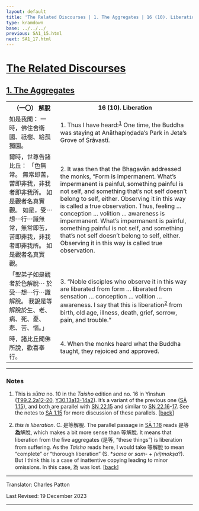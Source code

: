 ```yaml
---
layout: default
title: 'The Related Discourses | 1. The Aggregates | 16 (10). Liberation'
type: kramdown
base: ../../../
previous: SA1_15.html
next: SA1_17.html
---
```


<h1><a href='../index.html'>The Related Discourses</a></h1>
<h2><a href='index.html'>1. The Aggregates</a></h2>

<table class="trans">
  <th class='ch'>（一〇） 解脫</th>
  <th class='en'>16 (10). Liberation</th>
  <tr>
    <td class='ch' title='t99.2.2a12'>如是我聞： 一時，佛住舍衛國、祇樹、給孤獨園。</td>
    <td id='p1'>1. Thus I have heard:<sup id="ref1"><a href="#n1">1</a></sup> One time, the Buddha was staying at Anāthapiṇḍada’s Park in Jeta’s Grove of Śrāvastī.</td>
  </tr>
  <tr>
    <td class='ch' title='t99.2.2a13'>爾時，世尊告諸比丘： 「色無常。 無常即苦，苦即非我，非我者即非我所。 如是觀者名真實觀。 如是，受⋯想⋯行⋯識無常，無常即苦，苦即非我，非我者即非我所。 如是觀者名真實觀。</td>
    <td id='p2'>2. It was then that the Bhagavān addressed the monks, “Form is impermanent. What’s impermanent is painful, something painful is not self, and something that’s not self doesn’t belong to self, either. Observing it in this way is called a true observation. Thus, feeling … conception … volition … awareness is impermanent. What’s impermanent is painful, something painful is not self, and something that’s not self doesn’t belong to self, either. Observing it in this way is called true observation.</td>
  </tr>
  <tr>
    <td class='ch' title='t99.2.2a17'>「聖弟子如是觀者於色解脫⋯ 於受⋯想⋯行⋯識解脫。 我說是等解脫於生、老、病、死、憂、悲、苦、惱。」</td>
    <td id='p3'>3. “Noble disciples who observe it in this way are liberated from form … liberated from sensation … conception … volition … awareness. I say that this is liberation<sup id="ref2"><a href="#n2">2</a></sup> from birth, old age, illness, death, grief, sorrow, pain, and trouble.”</td>
  </tr>
  <tr>
    <td class='ch' title='t99.2.2a19'>時，諸比丘聞佛所說，歡喜奉行。</td>
    <td id='p4'>4. When the monks heard what the Buddha taught, they rejoiced and approved.</td>
  </tr>
</table>

<hr/>

<h3 id="notes">Notes</h3>

<ol class="notes-list">
<li id="n1"><p>This is <em>sūtra</em> no. 10 in the <cite>Taisho</cite> edition and no. 16 in Yinshun (<a href="https://cbetaonline.dila.edu.tw/zh/T02n0099_p0002a12" target="_blank">T99.2.2a12-20</a>, <a href="https://cbetaonline.dila.edu.tw/zh/Y30n0030_p0013a13" target="_blank">Y30.13a13-14a2</a>). It’s a variant of the previous one (<a href="SA1_15.html" target="_blank">SĀ 1.15</a>), and both are parallel with <a href="https://suttacentral.net/sn22.15" target="_blank">SN 22.15</a> and similar to <a href="https://suttacentral.net/sn22.16" target="_blank">SN 22.16</a>-<a href="https://suttacentral.net/sn22.17" target="_blank">17</a>. See the notes to <a href="SA1_15.html" target="_blank">SĀ 1.15</a> for more discussion of these parallels. [<a href="#ref1">back</a>]</p></li>
<li id="n2"><p><em>this is liberation</em>. C. <span class="ch">是等解脫</span>. The parallel passage in <a href="SA1_18.html" target="_blank">SĀ 1.18</a> reads <span class="ch">是等<strong>為</strong>解脫</span>, which makes a bit more sense than <span class="ch">等解脫</span>. It means that liberation from the five aggregates (<span class="ch">是等</span>, “these things”) is liberation from suffering. As the <cite>Taisho</cite> reads here, I would take <span class="ch">等解脫</span> to mean “complete” or “thorough liberation” (S. *<em>sama</em> or <em>sam-</em> + <em>(vi)mokṣa</em>?). But I think this is a case of inattentive copying leading to minor omissions. In this case, <span class="ch">為</span> was lost. [<a href="#ref2">back</a>]</p></li>
</ol>
<hr/>

<p class="translator">Translator: Charles Patton</p>
<p class='revised'>Last Revised: 19 December 2023</p>

<hr/>